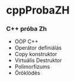 # cppProbaZH
### C++ próba Zh

- OOP C++
- Operátor definiálás
- Copy konstruktor
- Virtuális Destruktor
- Polimorfizums
- Öröklödés
